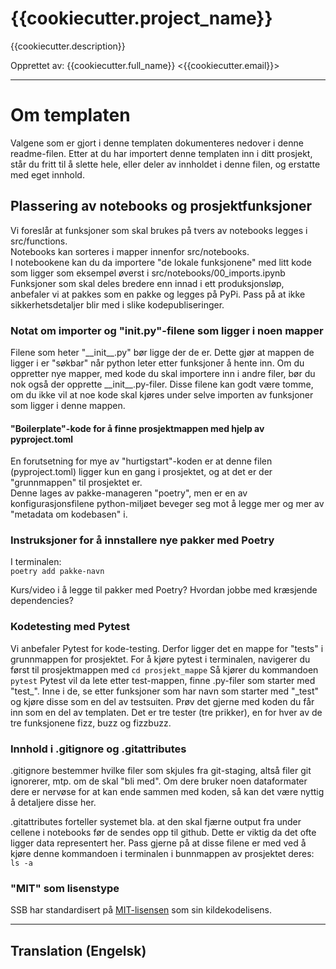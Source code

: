 # {{cookiecutter.project_name}}
{{cookiecutter.description}}

Opprettet av:
{{cookiecutter.full_name}} <{{cookiecutter.email}}>

---
# Om templaten
Valgene som er gjort i denne templaten dokumenteres nedover i denne readme-filen.
Etter at du har importert denne templaten inn i ditt prosjekt, står du fritt til å slette hele, eller deler av innholdet i denne filen, og erstatte med eget innhold.


## Plassering av notebooks og prosjektfunksjoner
Vi foreslår at funksjoner som skal brukes på tvers av notebooks legges i src/functions.\
Notebooks kan sorteres i mapper innenfor src/notebooks.\
I notebookene kan du da importere "de lokale funksjonene" med litt kode som ligger som eksempel øverst i src/notebooks/00_imports.ipynb\
Funksjoner som skal deles bredere enn innad i ett produksjonsløp, anbefaler vi at pakkes som en pakke og legges på PyPi. Pass på at ikke sikkerhetsdetaljer blir med i slike kodepubliseringer.

### Notat om importer og "__init__.py"-filene som ligger i noen mapper
Filene som heter "\_\_init\_\_.py" bør ligge der de er. Dette gjør at mappen de ligger i er "søkbar" når python leter etter funksjoner å hente inn.
Om du oppretter nye mapper, med kode du skal importere inn i andre filer, bør du nok også der opprette \_\_init\_\_.py-filer. Disse filene kan godt være tomme, om du ikke vil at noe kode skal kjøres under selve importen av funksjoner som ligger i denne mappen. 

#### "Boilerplate"-kode for å finne prosjektmappen med hjelp av pyproject.toml
En forutsetning for mye av "hurtigstart"-koden er at denne filen (pyproject.toml) ligger kun en gang i prosjektet, og at det er der "grunnmappen" til prosjektet er.\
Denne lages av pakke-manageren "poetry", men er en av konfigurasjonsfilene python-miljøet beveger seg mot å legge mer og mer av "metadata om kodebasen" i.



### Instruksjoner for å innstallere nye pakker med Poetry
I terminalen:\
`poetry add pakke-navn`

Kurs/video i å legge til pakker med Poetry? Hvordan jobbe med kræsjende dependencies?


### Kodetesting med Pytest
Vi anbefaler Pytest for kode-testing. Derfor ligger det en mappe for "tests" i grunnmappen for prosjektet.
For å kjøre pytest i terminalen, navigerer du først til prosjektmappen med
`cd prosjekt_mappe`
Så kjører du kommandoen
`pytest`
Pytest vil da lete etter test-mappen, finne .py-filer som starter med "test_". Inne i de, se etter funksjoner som har navn som starter med "\_test" og kjøre disse som en del av testsuiten.
Prøv det gjerne med koden du får inn som en del av templaten. Det er tre tester (tre prikker), en for hver av de tre funksjonene fizz, buzz og fizzbuzz.

### Innhold i .gitignore og .gitattributes
.gitignore bestemmer hvilke filer som skjules fra git-staging, altså filer git ignorerer, mtp. om de skal "bli med". Om dere bruker noen dataformater dere er nervøse for at kan ende sammen med koden, så kan det være nyttig å detaljere disse her.

.gitattributes forteller systemet bla. at den skal fjærne output fra under cellene i notebooks før de sendes opp til github. Dette er viktig da det ofte ligger data representert her. Pass gjerne på at disse filene er med ved å kjøre denne kommandoen i terminalen i bunnmappen av prosjektet deres:\
`ls -a`

### "MIT" som lisenstype
SSB har standardisert på [MIT-lisensen](https://github.com/statisticsnorway/adr/blob/main/docs/0006-aapen-kildekode-i-ssb.md)
som sin kildekodelisens.

---

## Translation (Engelsk)